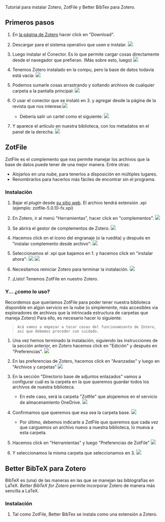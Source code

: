Tutorial para instalar Zotero, ZotFile y Better BibTex para Zotero.

## Primeros pasos
 
1. En [la página de Zotero](http://www.zotero.org) hacer click en "Download".

2. Descargar para el sistema operativo que usen e instalar. ![](https://i.imgur.com/fUxf4AE.png)

3. Luego instalar el Conector. Es lo que permite cargar cosas directamente desde el navegador que prefieran. (Más sobre esto, luego) ![](https://i.imgur.com/tXdNVoR.png)

4. Tenemos Zotero instalado en la compu, pero la base de datos todavía está vacía: ![](https://i.imgur.com/pCo4K1A.png)

5. Podemos sumarle cosas arrastrando y soltando archivos de cualquier carpeta a la pantalla principal: ![](https://i.imgur.com/bSJDgfL.png)

6. O usar el conector que se instaló en 3. y agregar desde la página de la revista que nos interese:![](https://i.imgur.com/0ny7xCO.png)

    + Debería salir un cartel como el siguiente: ![](https://i.imgur.com/dgERWmh.png)
    
7. Y aparece el artículo en nuestra biblioteca, con los metadatos en el panel de la derecha. ![](https://i.imgur.com/MA9wiNQ.png)


## ZotFile

ZotFile es el complemento que nxs permite manejar los archivos que la base de datos puede tener de una mejor manera. Entre otras:
+ Alojarlos en una nube, para tenerlos a disposición en múltiples lugares.
+ Renombrarlos para hacerlos más fáciles de encontrar sin el programa.

### Instalación

1. Bajar el _plugin_ desde [su sitio web](https://www.zotfile.com). El archivo tendrá extensión .xpi (ejemplo: zotfile-5.0.10-fx.xpi)

2. En Zotero, ir al menú "Herramientas", hacer click en "complementos". ![](https://i.imgur.com/tlwuiV8.png)

3. Se abrirá el gestor de complementos de Zotero. ![](https://i.imgur.com/QjjNf8y.png)

4. Hacemos click en el ícono del engranaje (o la ruedita) y después en "instalar complemento desde archivo": ![](https://i.imgur.com/h8YgO7E.png)

5. Seleccionamos el .xpi que bajamos en 1. y hacemos click en "instalar ahora": ![](https://i.imgur.com/oaFCUGk.png) ![](https://i.imgur.com/FTMGtQ7.png)

6. Necesitamos reiniciar Zotero para terminar la instalación. ![](https://i.imgur.com/u9DkAvq.png)

7. ¡Listo! Tenemos ZotFile en nuestro Zotero.

### Y... ¿como lo uso?
Recordemos que queríamos ZotFile para poder tener nuestra biblioteca disponible en algún servicio en la nube (o simplemente, más accesibles via exploradores de archivos que la intrincada estructura de carpetas que maneja Zotero)
Para ello, es necesario hacer lo siguiente:

> `Acá vamos a empezar a tocar cosas del funcionamiento de Zotero, así que debemos proceder con cuidado.`
 
1. Una vez hemos terminado la instalación, siguiendo las instrucciones de la sección anterior, en Zotero hacemos click en "Edición" y después en  "Preferencias". ![](https://i.imgur.com/27ZJLLv.png)

2. En las preferencias de Zotero, hacemos click en "Avanzadas" y luego en "Archivos y carpetas" ![](https://i.imgur.com/WDtPFP0.png)

3. En la sección "Directorio base de adjuntos enlazados" vamos a configurar cuál es la carpeta en la que queremos guardar todos los archivos de nuestra biblioteca.

    + En este caso, será la carpeta "Zotfile" que alojaremos en el servicio de almacenamiento OneDrive. ![](https://i.imgur.com/qvcG2j3.png)

4. Confirmamos que queremos que esa sea la carpeta base. ![](https://i.imgur.com/kTx99hO.png)

	+ Por último, debemos indicarle a ZotFile que queremos que cada vez que carguemos un archivo nuevo a nuestra biblioteca, lo mueva a esta carpeta.

5. Hacemos click en "Herramientas" y luego "Preferencias de ZotFile" ![](https://i.imgur.com/T815LNG.png)

6. Y seleccionamos la misma carpeta que seleccionamos en 3. ![](https://i.imgur.com/JwrDNIf.png)

## Better BibTeX para Zotero
BibTeX es (una) de las maneras en las que se manejan las biblografías en LaTeX. _Better BibTeX for Zotero_ permite incorporar Zotero de manera más sencilla a LaTeX.

### Instalación
1. Tal como ZotFile, Better BibTex se instala como una extensión a Zotero.
